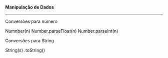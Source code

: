 **Manipulação de Dados**
***
Conversões para número

Numnber(n)
Number.parseFloat(n)
Number.parseInt(n)


Conversões para String

String(s)
.toString()